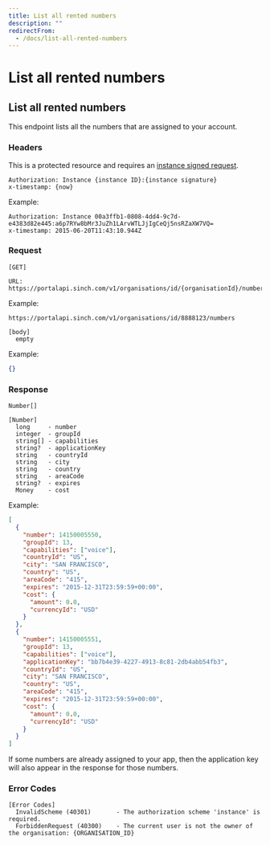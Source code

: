```yaml
---
title: List all rented numbers
description: ""
redirectFrom:
  - /docs/list-all-rented-numbers
---
```


# List all rented numbers

## List all rented numbers

This endpoint lists all the numbers that are assigned to your account.

### Headers

This is a protected resource and requires an [instance signed request](authentication.md#instance-signed-request).

```text
Authorization: Instance {instance ID}:{instance signature}
x-timestamp: {now}
```

Example:

```text
Authorization: Instance 00a3ffb1-0808-4dd4-9c7d-e4383d82e445:a6p7RYw8bMr3JuZh1LArvWTLJjIgCeQj5nsRZaXW7VQ=
x-timestamp: 2015-06-20T11:43:10.944Z
```

### Request

```text
[GET]

URL:
https://portalapi.sinch.com/v1/organisations/id/{organisationId}/numbers
```

Example:

```text
https://portalapi.sinch.com/v1/organisations/id/8888123/numbers

[body]
  empty
```

Example:

```json
{}
```

### Response

```text
Number[]

[Number]
  long     - number
  integer  - groupId
  string[] - capabilities
  string?  - applicationKey
  string   - countryId
  string   - city
  string   - country
  string   - areaCode
  string?  - expires
  Money    - cost
```

Example:

```json
[
  {
    "number": 14150005550,
    "groupId": 13,
    "capabilities": ["voice"],
    "countryId": "US",
    "city": "SAN FRANCISCO",
    "country": "US",
    "areaCode": "415",
    "expires": "2015-12-31T23:59:59+00:00",
    "cost": {
      "amount": 0.0,
      "currencyId": "USD"
    }
  },
  {
    "number": 14150005551,
    "groupId": 13,
    "capabilities": ["voice"],
    "applicationKey": "bb7b4e39-4227-4913-8c81-2db4abb54fb3",
    "countryId": "US",
    "city": "SAN FRANCISCO",
    "country": "US",
    "areaCode": "415",
    "expires": "2015-12-31T23:59:59+00:00",
    "cost": {
      "amount": 0.0,
      "currencyId": "USD"
    }
  }
]
```

If some numbers are already assigned to your app, then the application key will also appear in the response for those numbers.

### Error Codes

```text
[Error Codes]
  InvalidScheme (40301)       - The authorization scheme 'instance' is required.
  ForbiddenRequest (40300)    - The current user is not the owner of the organisation: {ORGANISATION_ID}
```
